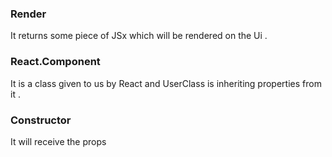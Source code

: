 ### Render 
It returns some piece of JSx which will be rendered on the Ui .


### React.Component 
It is a class given to us by React  and UserClass is inheriting properties from it .


### Constructor 
It will receive the props